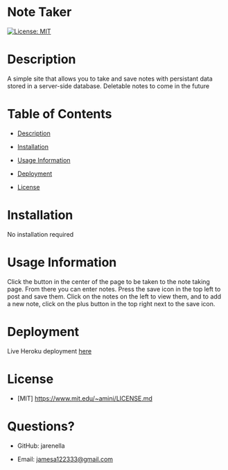 # Note Taker

[![License: MIT](https://img.shields.io/badge/License-MIT-yellow.svg)](https://opensource.org/licenses/MIT)

# Description

A simple site that allows you to take and save notes with persistant data stored in a server-side database. Deletable notes to come in the future

# Table of Contents

- [Description](#Description)

- [Installation](#Installation)

- [Usage Information](#Usage-Information)

- [Deployment](#Deployment)

- [License](#License)

# Installation

No installation required

# Usage Information

Click the button in the center of the page to be taken to the note taking page. From there you can enter notes. Press the save icon in the top left to post and save them. Click on the notes on the left to view them, and to add a new note, click on the plus button in the top right next to the save icon.

# Deployment

Live Heroku deployment [here](https://persistent-note-taking-app.herokuapp.com/)

# License
    
- [MIT] https://www.mit.edu/~amini/LICENSE.md

# Questions?

- GitHub: jarenella

- Email: jamesa122333@gmail.com


